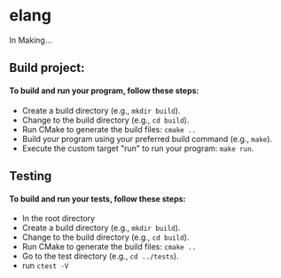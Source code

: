 # elang

In Making...

## Build project:

#### To build and run your program, follow these steps:

- Create a build directory (e.g., `mkdir build`).
- Change to the build directory (e.g., `cd build`).
- Run CMake to generate the build files: `cmake ..`
- Build your program using your preferred build command (e.g., `make`).
- Execute the custom target "run" to run your program: `make run`.

## Testing

#### To build and run your tests, follow these steps:

- In the root directory
- Create a build directory (e.g., `mkdir build`).
- Change to the build directory (e.g., `cd build`).
- Run CMake to generate the build files: `cmake ..`
- Go to the test directory (e.g., `cd ../tests`).
- run `ctest -V`
